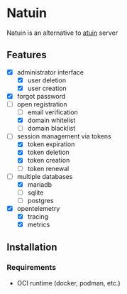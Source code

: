 # Natuin

Natuin is an alternative to [atuin](https://atuin.sh) server

## Features

- [x] administrator interface
  - [x] user deletion
  - [x] user creation
- [x] forgot password
- [ ] open registration
  - [ ] email verification
  - [x] domain whitelist
  - [ ] domain blacklist
- [ ] session management via tokens
  - [x] token expiration
  - [x] token deletion
  - [x] token creation
  - [ ] token renewal
- [ ] multiple databases
  - [x] mariadb
  - [ ] sqlite
  - [ ] postgres
- [x] opentelemetry
  - [x] tracing
  - [x] metrics

## Installation

### Requirements

- OCI runtime (docker, podman, etc.)

